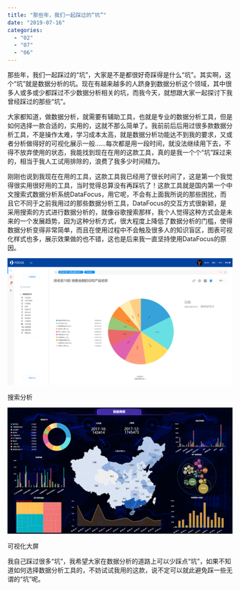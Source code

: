 ```yaml
---
title: "那些年，我们一起踩过的“坑”"
date: "2019-07-16"
categories: 
  - "02"
  - "07"
  - "06"
---
```


那些年，我们一起踩过的“坑”，大家是不是都很好奇踩得是什么“坑”。其实啊，这个“坑”就是数据分析的坑。现在有越来越多的人跻身到数据分析这个领域，其中很多人或多或少都踩过不少数据分析相关的坑，而我今天，就想跟大家一起探讨下我曾经踩过的那些“坑”。

大家都知道，做数据分析，就需要有辅助工具，也就是专业的数据分析工具，但是如何选择一款合适的，实用的，这就不那么简单了。我前前后后用过很多款数据分析工具，不是操作太难，学习成本太高，就是数据分析功能达不到我的要求，又或者分析做得好的可视化展示一般……每次都是用一段时间，就没法继续用下去，不得不放弃使用的状态，我能找到现在在用的这款工具，真的是我一个个“坑”踩过来的，相当于我人工试用排除的，浪费了我多少时间精力。

刚刚也说到我现在在用的工具，这款工具我已经用了很长时间了，这是第一个我觉得很实用很好用的工具，当时觉得总算没有再踩坑了！这款工具就是国内第一个中文搜索式数据分析系统DataFocus，用它呢，不会有上面我所说的那些困扰，而且它不同于之前我用过的那些数据分析工具，DataFocus的交互方式很新颖，是采用搜索的方式进行数据分析的，就像谷歌搜索那样，我个人觉得这种方式会是未来的一个发展趋势，因为这种分析方式，很大程度上降低了数据分析的门槛，使得数据分析变得非常简单，而且在使用过程中不会触及很多人的知识盲区，图表可视化样式也多，展示效果做的也不错，这也是后来我一直坚持使用DataFocus的原因。

![](images/word-image-184.png)

搜索分析

![](images/word-image-185.png)

可视化大屏

我自己踩过很多“坑”，我希望大家在数据分析的道路上可以少踩点“坑”，如果不知道如何选择数据分析工具的，不妨试试我用的这款，说不定可以就此避免踩一些无谓的“坑”呢。
